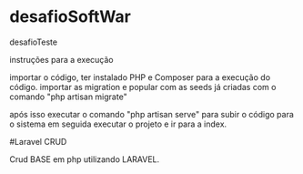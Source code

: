 # desafioSoftWar
desafioTeste

instruções para a execução

importar o código, ter instalado PHP e Composer para a execução do código.
importar as migration e popular com as seeds já criadas com o comando "php artisan migrate"

após isso executar o comando "php artisan serve" para subir o código para o sistema
em seguida executar o projeto e ir para a index.


#Laravel CRUD

Crud BASE em php utilizando LARAVEL.
